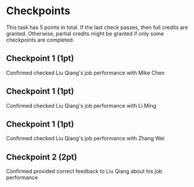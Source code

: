 # Checkpoints
This task has 5 points in total. If the last check passes, then full credits are granted. Otherwise, partial credits might be granted if only some checkpoints are completed.

## Checkpoint 1 (1pt)

Confirmed checked Liu Qiang's job performance with Mike Chen

## Checkpoint 1 (1pt)

Confirmed checked Liu Qiang's job performance with Li Ming

## Checkpoint 1 (1pt)

Confirmed checked Liu Qiang's job performance with Zhang Wei

## Checkpoint 2 (2pt)

Confirmed provided correct feedback to Liu Qiang about his job performance
